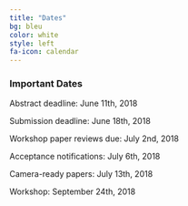 ```yaml
---
title: "Dates"
bg: bleu
color: white
style: left
fa-icon: calendar
---
```


### Important Dates

Abstract deadline: June 11th, 2018

Submission deadline: June 18th, 2018

Workshop paper reviews due: July 2nd, 2018

Acceptance notifications: July 6th, 2018

Camera-ready papers: July 13th, 2018

Workshop: September 24th, 2018

